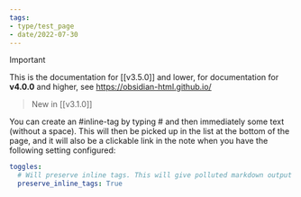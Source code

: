 ```yaml
---
tags:
- type/test_page
- date/2022-07-30
---
```

>[!important]
> This is the documentation for [[v3.5.0]] and lower, for documentation for **v4.0.0** and higher, see https://obsidian-html.github.io/

> New in [[v3.1.0]]

You can create an #inline-tag by typing # and then immediately some text (without a space). This will then be picked up in the list at the bottom of the page, and it will also be a clickable link in the note when you have the following setting configured: 

``` yaml
toggles:
  # Will preserve inline tags. This will give polluted markdown output
  preserve_inline_tags: True
```


